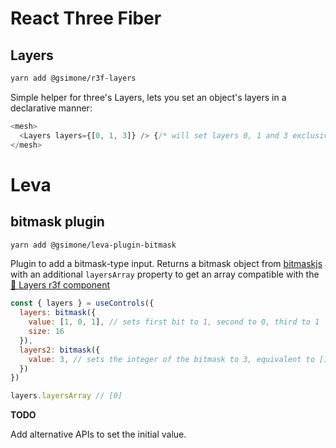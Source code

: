 # React Three Fiber

## Layers

```bash
yarn add @gsimone/r3f-layers
```

Simple helper for three's Layers, lets you set an object's layers in a declarative manner:

```js
<mesh>
  <Layers layers={[0, 1, 3]} /> {/* will set layers 0, 1 and 3 exclusively */}
</mesh>
```


# Leva

## bitmask plugin

```bash
yarn add @gsimone/leva-plugin-bitmask
```

Plugin to add a bitmask-type input. Returns a bitmask object from [bitmaskjs](https://www.npmjs.com/package/bitmaskjs) with an additional `layersArray` property to get an array compatible with the [🔗 Layers r3f component](https://github.com/gsimone/things#layers)

```js
const { layers } = useControls({
  layers: bitmask({
    value: [1, 0, 1], // sets first bit to 1, second to 0, third to 1
    size: 16
  }),
  layers2: bitmask({
    value: 3, // sets the integer of the bitmask to 3, equivalent to [1, 1]
  })  
})

layers.layersArray // [0]
```

**TODO**

Add alternative APIs to set the initial value.